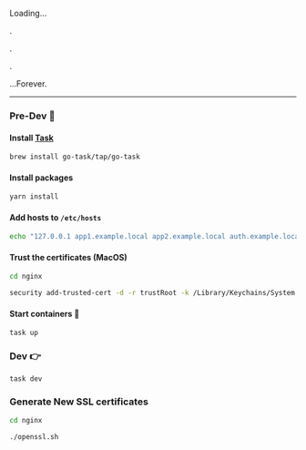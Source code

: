 Loading...

.

.

.

...Forever.

---

### Pre-Dev 🙌

#### Install [Task](https://taskfile.dev/#/installation)

```sh
brew install go-task/tap/go-task
```

#### Install packages

```sh
yarn install
```

#### Add hosts to `/etc/hosts`

```sh
echo "127.0.0.1 app1.example.local app2.example.local auth.example.local" | sudo tee -a /etc/hosts > /dev/null
```

#### Trust the certificates (MacOS)

```sh
cd nginx

security add-trusted-cert -d -r trustRoot -k /Library/Keychains/System.keychain localhost.crt
```

#### Start containers 🚀

```
task up
```

### Dev 👉

`task dev`

### Generate New SSL certificates

```sh
cd nginx

./openssl.sh
```
